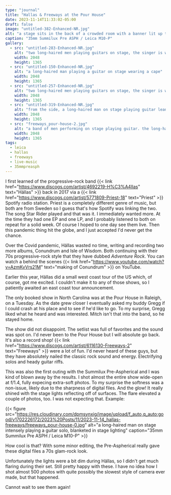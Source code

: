 ```yaml
---
type: "journal"
title: "Hallas & Freeways at the Pour House"
date: 2023-11-14T11:33:02-05:00
draft: false
image: "untitled-382-Enhanced-NR.jpg"
alt: "a stage sits in the back of a crowded room with a banner lit up that reads 'hallas'"
caption: "35mm Summilux Pre ASPH / Leica M10-P"
gallery:
  - src: "untitled-283-Enhanced-NR.jpg"
    alt: "two long-haired men playing guitars on stage, the singer is wearing a cape"
    width: 2048
    height: 1365
  - src: "untitled-150-Enhanced-NR.jpg"
    alt: "a long-haired man playing a guitar on stage wearing a cape"
    width: 2048
    height: 1365
  - src: "untitled-257-Enhanced-NR.jpg"
    alt: "two long-haired men playing guitars on stage, the singer is wearing a cape"
    width: 2048
    height: 1365
  - src: "untitled-319-Enhanced-NR.jpg"
    alt: "from the side, a long-haired man on stage playing guitar leans towards the crowd yelling with excitement"
    width: 2048
    height: 1365
  - src: "freeways_pour-house-2.jpg"
    alt: "a band of men performing on stage playing guitar. the long-haired man in the middle is playing a guitar solo with intensity"
    width: 2048
    height: 1365
tags:
  - leica
  - hallas
  - freeways
  - live-music
  - 35mmpreasph
---
```


I first learned of the progressive-rock band {{< link href="https://www.discogs.com/artist/4692219-H%C3%A4llas" text="Hällas" >}} back in 2017 via a {{< link href="https://www.discogs.com/artist/5771809-Priest-18" text="Priest" >}} Spotify radio station. Priest is a completely different genre of music, but both are from Sweden so I guess that's how Spotify was linking the two. The song Star Rider played and that was it. I immediately wanted more. At the time they had one EP and one LP, and I probably listened to both on repeat for a solid week. Of course I hoped to one day see them live. Then this pandemic thing hit the globe, and I just accepted I'd never get the chance.

Over the Covid pandemic, Hällas wasted no time, writing and recording two more albums, Conundrum and Isle of Wisdom. Both continuing with their 70s progressive-rock style that they have dubbed _Adventure Rock_. You can watch a behind the scenes {{< link href="https://www.youtube.com/watch?v=AzmKvVrs21M" text="making of Conundrum" >}} on YouTube.

Earlier this year, Hällas did a small west coast tour of the US which, of course, got me excited. I couldn't make it to any of those shows, so I patiently awaited an east coast tour announcement.

The only booked show in North Carolina was at the Pour House in Raleigh, on a Tuesday. As the date grew closer I eventually asked my buddy Gregg if I could crash at his place and to see if he'd like to go. To my surprise, Gregg liked what he heard and was interested. Mitch isn't that into the band, so he stayed home.

The show did not disappoint. The setlist was full of favorites and the sound was spot on. I'd never been to the Pour House but I will absolute go back. It's also a record shop! {{< link href="https://www.discogs.com/artist/6116130-Freeways-2" text="Freeways" >}} were a lot of fun. I'd never heard of these guys, but they have absolutely nailed the classic rock sound and energy. Electrifying solos and heady guitar riffs.

This was also the first outing with the Summilux Pre-Aspherical and I was kind of blown away by the results. I shot almost the entire show wide-open at f/1.4, fully expecing extra-soft photos. To my surprise the softness was a non-issue, likely due to the sharpness of digital files. And the glow! It really shined with the stage lights reflecting off of surfaces. The flare elevated a couple of photos, too. I was not expecting that. Example:

{{< figure src="https://res.cloudinary.com/dpmsynxig/image/upload/f_auto,q_auto:good/v1702226172/2023%20Posts/11/2023-11-14_hallas-freeways/freeways_pour-house-0.jpg" alt="a long-haired man on stage intensely playing a guitar solo, blanketed in stage lighting" caption="35mm Summilux Pre ASPH / Leica M10-P" >}}

How cool is that? With some minor editing, the Pre-Aspherical really gave these digital files a 70s glam-rock look.

Unfortunately the lights were a bit dim during Hällas, so I didn't get much flaring during their set. Still pretty happy with these. I have no idea how I shot almost 500 photos with quite possibly the slowest style of camera ever made, but that happened.

Cannot wait to see them again!
